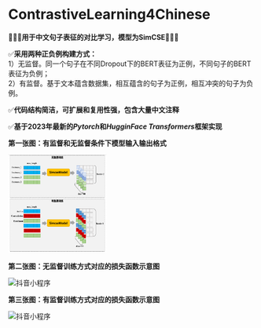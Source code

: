 # ContrastiveLearning4Chinese




🧡💛💚**用于中文句子表征的对比学习，模型为SimCSE**🧡💛💚

✅**采用两种正负例构建方式：**<br/>
1）无监督。同一个句子在不同Dropout下的BERT表征为正例，不同句子的BERT表征为负例；<br/>
2）有监督。基于文本蕴含数据集，相互蕴含的句子为正例，相互冲突的句子为负例。

✅**代码结构简洁，可扩展和复用性强，包含大量中文注释**

✅**基于2023年最新的*Pytorch*和*HugginFace Transformers*框架实现**

**第一张图：有监督和无监督条件下模型输入输出格式**

<img src="https://github.com/kimiest/ContrastiveLearning4Chinese/blob/main/images/1.png" width="200" height="200" alt="抖音小程序"/><br/>

**第二张图：无监督训练方式对应的损失函数示意图**

<img src="https://github.com/仓库名/项目名/blob/master/m/20200424230936851.png" width="200" height="200" alt="抖音小程序"/><br/>

**第三张图：有监督训练方式对应的损失函数示意图**

<img src="https://github.com/仓库名/项目名/blob/master/m/20200424230936851.png" width="200" height="200" alt="抖音小程序"/><br/>
